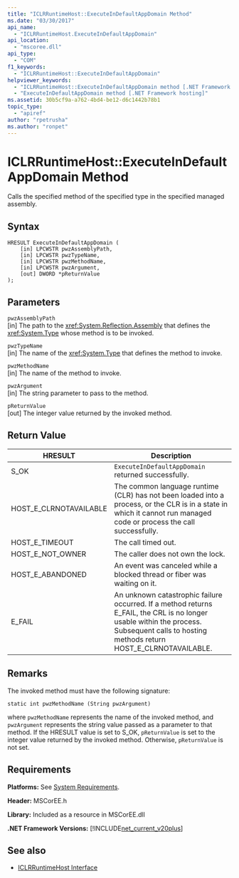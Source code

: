 ```yaml
---
title: "ICLRRuntimeHost::ExecuteInDefaultAppDomain Method"
ms.date: "03/30/2017"
api_name: 
  - "ICLRRuntimeHost.ExecuteInDefaultAppDomain"
api_location: 
  - "mscoree.dll"
api_type: 
  - "COM"
f1_keywords: 
  - "ICLRRuntimeHost::ExecuteInDefaultAppDomain"
helpviewer_keywords: 
  - "ICLRRuntimeHost::ExecuteInDefaultAppDomain method [.NET Framework hosting]"
  - "ExecuteInDefaultAppDomain method [.NET Framework hosting]"
ms.assetid: 30b5cf9a-a762-4bd4-be12-d6c1442b78b1
topic_type: 
  - "apiref"
author: "rpetrusha"
ms.author: "ronpet"
---
```

# ICLRRuntimeHost::ExecuteInDefaultAppDomain Method
Calls the specified method of the specified type in the specified managed assembly.  
  
## Syntax  
  
```  
HRESULT ExecuteInDefaultAppDomain (  
    [in] LPCWSTR pwzAssemblyPath,  
    [in] LPCWSTR pwzTypeName,   
    [in] LPCWSTR pwzMethodName,  
    [in] LPCWSTR pwzArgument,  
    [out] DWORD *pReturnValue  
);  
```  
  
## Parameters  
 `pwzAssemblyPath`  
 [in] The path to the <xref:System.Reflection.Assembly> that defines the <xref:System.Type> whose method is to be invoked.  
  
 `pwzTypeName`  
 [in] The name of the <xref:System.Type> that defines the method to invoke.  
  
 `pwzMethodName`  
 [in] The name of the method to invoke.  
  
 `pwzArgument`  
 [in] The string parameter to pass to the method.  
  
 `pReturnValue`  
 [out] The integer value returned by the invoked method.  
  
## Return Value  
  
|HRESULT|Description|  
|-------------|-----------------|  
|S_OK|`ExecuteInDefaultAppDomain` returned successfully.|  
|HOST_E_CLRNOTAVAILABLE|The common language runtime (CLR) has not been loaded into a process, or the CLR is in a state in which it cannot run managed code or process the call successfully.|  
|HOST_E_TIMEOUT|The call timed out.|  
|HOST_E_NOT_OWNER|The caller does not own the lock.|  
|HOST_E_ABANDONED|An event was canceled while a blocked thread or fiber was waiting on it.|  
|E_FAIL|An unknown catastrophic failure occurred. If a method returns E_FAIL, the CRL is no longer usable within the process. Subsequent calls to hosting methods return HOST_E_CLRNOTAVAILABLE.|  
  
## Remarks  
 The invoked method must have the following signature:  
  
```  
static int pwzMethodName (String pwzArgument)  
```  
  
 where `pwzMethodName` represents the name of the invoked method, and `pwzArgument` represents the string value passed as a parameter to that method. If the HRESULT value is set to S_OK, `pReturnValue` is set to the integer value returned by the invoked method. Otherwise, `pReturnValue` is not set.  
  
## Requirements  
 **Platforms:** See [System Requirements](../../../../docs/framework/get-started/system-requirements.md).  
  
 **Header:** MSCorEE.h  
  
 **Library:** Included as a resource in MSCorEE.dll  
  
 **.NET Framework Versions:** [!INCLUDE[net_current_v20plus](../../../../includes/net-current-v20plus-md.md)]  
  
## See also
- [ICLRRuntimeHost Interface](../../../../docs/framework/unmanaged-api/hosting/iclrruntimehost-interface.md)
